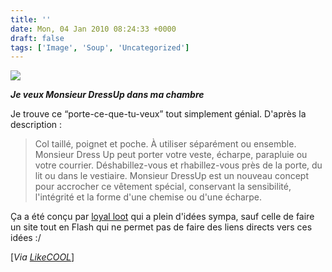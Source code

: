 ```yaml
---
title: ''
date: Mon, 04 Jan 2010 08:24:33 +0000
draft: false
tags: ['Image', 'Soup', 'Uncategorized']
---
```


![](https://madd0.files.wordpress.com/2010/01/tumblr_kvprcxtw4c1qzn0y8o1_1280.jpg)

**_Je veux Monsieur DressUp dans ma chambre_**

Je trouve ce “porte-ce-que-tu-veux” tout simplement génial. D'après la description :

> Col taillé, poignet et poche. À utiliser séparément ou ensemble. Monsieur Dress Up peut porter votre veste, écharpe, parapluie ou votre courrier. Déshabillez-vous et rhabillez-vous près de la porte, du lit ou dans le vestiaire. Monsieur DressUp est un nouveau concept pour accrocher ce vêtement spécial, conservant la sensibilité, l'intégrité et la forme d'une chemise ou d'une écharpe.

Ça a été conçu par [loyal loot](http://www.loyalloot.com/) qui a plein d'idées sympa, sauf celle de faire un site tout en Flash qui ne permet pas de faire des liens directs vers ces idées :/

\[_Via_ [_LikeCOOL_](http://www.likecool.com/Monsieur_Dressup_by_Loyal_Loot_Collective--Design--Home.html)\]